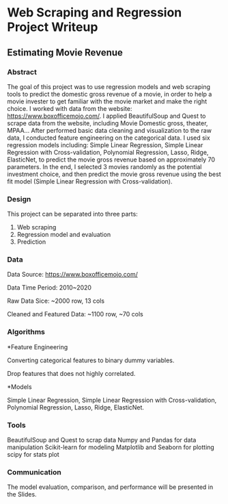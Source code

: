 # Web Scraping and Regression Project Writeup
## Estimating Movie Revenue

### Abstract

The goal of this project was to use regression models and web scraping tools to predict the domestic gross revenue of a movie, in order to help a movie invester to get familiar with the movie market and make the right choice. I worked with data from the website: https://www.boxofficemojo.com/. I applied BeautifulSoup and Quest to scrape data from the website, including Movie Domestic gross, theater, MPAA... After performed basic data cleaning and visualization to the raw data, I conducted feature engineering on the categorical data. I used six regression models including: Simple Linear Regression, Simple Linear Regression with Cross-validation, Polynomial Regression, Lasso, Ridge, ElasticNet, to predict the movie gross revenue based on approximately 70 parameters. In the end, I selected 3 movies randomly as the potential investment choice, and then predict the movie gross revenue using the best fit model (Simple Linear Regression with Cross-validation).

### Design

This project can be separated into three parts:
1. Web scraping
2. Regression model and evaluation
3. Prediction

### Data

Data Source: https://www.boxofficemojo.com/

Data Time Period: 2010~2020

Raw Data Sice: ~2000 row, 13 cols

Cleaned and Featured Data: ~1100 row, ~70 cols

### Algorithms

*Feature Engineering

Converting categorical features to binary dummy variables.

Drop features that does not highly correlated.

*Models

Simple Linear Regression, Simple Linear Regression with Cross-validation, Polynomial Regression, Lasso, Ridge, ElasticNet.


### Tools
BeautifulSoup and Quest to scrap data
Numpy and Pandas for data manipulation
Scikit-learn for modeling
Matplotlib and Seaborn for plotting
scipy for stats plot

### Communication

The model evaluation, comparison, and performance will be presented in the Slides.

